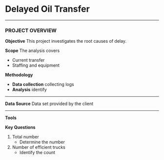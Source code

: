 # Delayed Oil Transfer
---
### PROJECT OVERVIEW
**Objective**
This project investigates the root causes of delay.

**Scope**
The analysis covers
+ Current transfer
+ Staffing and equipment

**Methodology**
+ **Data collection** collecting logs
+ **Analysis** identify

---
**Data Source**
Data set provided by the client

---
**Tools**

**Key Questions**
1. Total number
    + Determine the number
2. Number of efficient trucks
    + Identify the count
